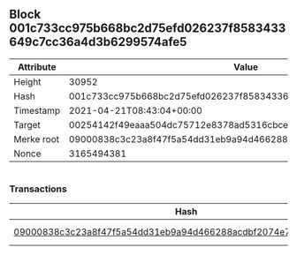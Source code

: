 ## Block 001c733cc975b668bc2d75efd026237f8583433649c7cc36a4d3b6299574afe5

Attribute | Value
--- | ---
Height | 30952
Hash | 001c733cc975b668bc2d75efd026237f8583433649c7cc36a4d3b6299574afe5
Timestamp | 2021-04-21T08:43:04+00:00
Target | 00254142f49eaaa504dc75712e8378ad5316cbcead634704b3734b6271167cc4
Merke root | 09000838c3c23a8f47f5a54dd31eb9a94d466288acdbf2074e76dede3a85da7f
Nonce | 3165494381

```

```

### Transactions

Hash | Amount
--- | ---
[09000838c3c23a8f47f5a54dd31eb9a94d466288acdbf2074e76dede3a85da7f](09000838c3c23a8f47f5a54dd31eb9a94d466288acdbf2074e76dede3a85da7f.md) | 10.00000000 SKEPTI 
